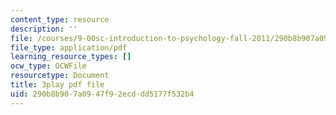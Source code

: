 ```yaml
---
content_type: resource
description: ''
file: /courses/9-00sc-introduction-to-psychology-fall-2011/290b8b907a0947f92ecddd5177f532b4_z9XQpjNgeBI.pdf
file_type: application/pdf
learning_resource_types: []
ocw_type: OCWFile
resourcetype: Document
title: 3play pdf file
uid: 290b8b90-7a09-47f9-2ecd-dd5177f532b4
---
```

